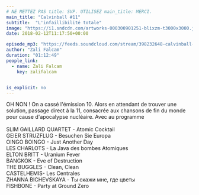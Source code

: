 ```yaml
---
# NE METTEZ PAS title: SVP. UTILISEZ main_title: MERCI.
main_title: "Calvinball #11"
subtitle:  "L'infaillibilité totale"
image: "https://i1.sndcdn.com/artworks-000300901251-blixzm-t3000x3000.jpg"
date: 2018-02-12T11:17:50+00:00

episode_mp3: "https://feeds.soundcloud.com/stream/398232648-calvinball-radio-calvinball-11-linfaillibilite-totale.mp3"
author: "Zali Falcam"
duration: "01:12:49"
people_link: 
  - name: Zali Falcam
    key: zalifalcam


is_explicit: no
---
```


<PodcastHeader/>

<!-- ECRIRE LA DESCRIPTION DE L'EPISODE SOUS CETTE LIGNE -->
OH NON ! On a cassé l'émission 10. Alors en attendant de trouver une solution, passage direct à la 11, consacrée aux chansons de fin du monde pour cause d'apocalypse nucléaire. Avec au programme <br><br>SLIM GAILLARD QUARTET - Atomic Cocktail<br>GEIER STRUZFLUG - Besuchen Sie Europa<br>OINGO BOINGO - Just Another Day<br>LES CHARLOTS - La Java des bombes Atomiques<br>ELTON BRITT - Uranium Fever<br>BANGKOK - Eve of Destruction<br>THE BUGGLES - Clean, Clean<br>CASTELHEMIS- Les Centrales<br>ZHANNA BICHEVSKAYA - Ты скажи мне, где цветы<br>FISHBONE - Party at Ground Zero

